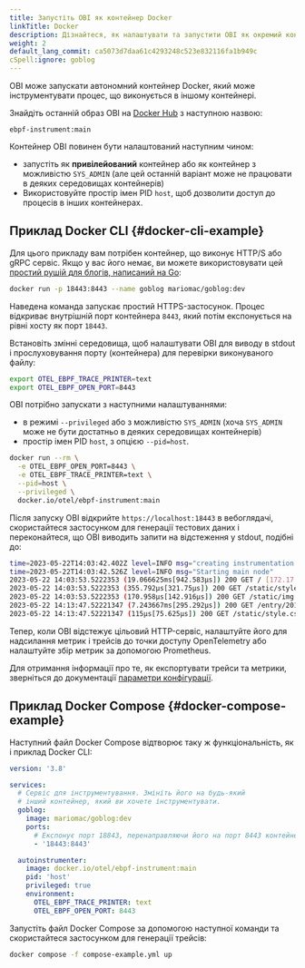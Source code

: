 ```yaml
---
title: Запустіть OBI як контейнер Docker
linkTitle: Docker
description: Дізнайтеся, як налаштувати та запустити OBI як окремий контейнер Docker, який інструментує інший контейнер.
weight: 2
default_lang_commit: ca5073d7daa61c4293248c523e832116fa1b949c
cSpell:ignore: goblog
---
```


OBI може запускати автономний контейнер Docker, який може інструментувати процес, що виконується в іншому контейнері.

Знайдіть останній образ OBI на [Docker Hub](https://hub.docker.com/r/otel/ebpf-instrument) з наступною назвою:

```text
ebpf-instrument:main
```

Контейнер OBI повинен бути налаштований наступним чином:

- запустіть як **привілейований** контейнер або як контейнер з можливістю `SYS_ADMIN` (але цей останній варіант може не працювати в деяких середовищах контейнерів)
- Використовуйте простір імен PID `host`, щоб дозволити доступ до процесів в інших контейнерах.

## Приклад Docker CLI {#docker-cli-example}

Для цього прикладу вам потрібен контейнер, що виконує HTTP/S або gRPC сервіс. Якщо у вас його немає, ви можете використовувати цей [простий рушій для блогів, написаний на Go](https://macias.info):

```sh
docker run -p 18443:8443 --name goblog mariomac/goblog:dev
```

Наведена команда запускає простий HTTPS-застосунок. Процес відкриває внутрішній порт контейнера `8443`, який потім експонується на рівні хосту як порт `18443`.

Встановіть змінні середовища, щоб налаштувати OBI для виводу в stdout і прослуховування порту (контейнера) для перевірки виконуваного файлу:

```sh
export OTEL_EBPF_TRACE_PRINTER=text
export OTEL_EBPF_OPEN_PORT=8443
```

OBI потрібно запускати з наступними налаштуваннями:

- в режимі `--privileged` або з можливістю `SYS_ADMIN` (хоча `SYS_ADMIN` може не бути достатньо в деяких середовищах контейнерів)
- простір імен PID `host`, з опцією `--pid=host`.

```sh
docker run --rm \
  -e OTEL_EBPF_OPEN_PORT=8443 \
  -e OTEL_EBPF_TRACE_PRINTER=text \
  --pid=host \
  --privileged \
  docker.io/otel/ebpf-instrument:main
```

Після запуску OBI відкрийте `https://localhost:18443` в вебоглядачі, скористайтеся застосунком для генерації тестових даних і переконайтеся, що OBI виводить запити на відстеження у stdout, подібні до:

```sh
time=2023-05-22T14:03:42.402Z level=INFO msg="creating instrumentation pipeline"
time=2023-05-22T14:03:42.526Z level=INFO msg="Starting main node"
2023-05-22 14:03:53.5222353 (19.066625ms[942.583µs]) 200 GET / [172.17.0.1]->[localhost:18443] size:0B
2023-05-22 14:03:53.5222353 (355.792µs[321.75µs]) 200 GET /static/style.css [172.17.0.1]->[localhost:18443] size:0B
2023-05-22 14:03:53.5222353 (170.958µs[142.916µs]) 200 GET /static/img.png [172.17.0.1]->[localhost:18443] size:0B
2023-05-22 14:13:47.52221347 (7.243667ms[295.292µs]) 200 GET /entry/201710281345_instructions.md [172.17.0.1]->[localhost:18443] size:0B
2023-05-22 14:13:47.52221347 (115µs[75.625µs]) 200 GET /static/style.css [172.17.0.1]->[localhost:18443] size:0B
```

Тепер, коли OBI відстежує цільовий HTTP-сервіс, налаштуйте його для надсилання метрик і трейсів до точки доступу OpenTelemetry або налаштуйте збір метрик за допомогою Prometheus.

Для отримання інформації про те, як експортувати трейси та метрики, зверніться до документації [параметри конфігурації](../../configure/options/).

## Приклад Docker Compose {#docker-compose-example}

Наступний файл Docker Compose відтворює таку ж функціональність, як і приклад Docker CLI:

```yaml
version: '3.8'

services:
  # Сервіс для інструментування. Змініть його на будь-який
  # інший контейнер, який ви хочете інструментувати.
  goblog:
    image: mariomac/goblog:dev
    ports:
      # Експонує порт 18843, перенаправляючи його на порт 8443 контейнера
      - '18443:8443'

  autoinstrumenter:
    image: docker.io/otel/ebpf-instrument:main
    pid: 'host'
    privileged: true
    environment:
      OTEL_EBPF_TRACE_PRINTER: text
      OTEL_EBPF_OPEN_PORT: 8443
```

Запустіть файл Docker Compose за допомогою наступної команди та скористайтеся застосунком для генерації трейсів:

```sh
docker compose -f compose-example.yml up
```
